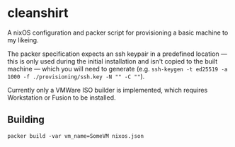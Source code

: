 # cleanshirt

A nixOS configuration and packer script for provisioning a basic machine to my likeing.

The packer specification expects an ssh keypair in a predefined location — this is only used during the initial installation and isn't copied to the built machine — which you will need to generate (e.g. `ssh-keygen -t ed25519 -a 1000 -f ./provisioning/ssh.key -N "" -C ""`).

Currently only a VMWare ISO builder is implemented, which requires Workstation or Fusion to be installed.

## Building
```shell
packer build -var vm_name=SomeVM nixos.json
```

